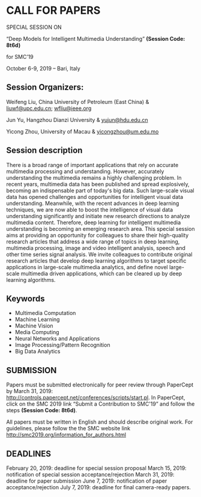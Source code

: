 

 
# CALL FOR PAPERS 
SPECIAL SESSION ON

“Deep Models for Intelligent Multimedia Understanding” **(Session Code: 8t6d)**

for SMC’19

October 6-9, 2019 – Bari, Italy

## Session Organizers:
Weifeng Liu, China University of Petroleum (East China) & liuwf@upc.edu.cn; wfliu@ieee.org

Jun Yu, Hangzhou Dianzi University & yujun@hdu.edu.cn

Yicong Zhou, University of Macau & yicongzhou@um.edu.mo


## Session description 
There is a broad range of important applications that rely on accurate multimedia processing and understanding. However, accurately understanding the multimedia remains a highly challenging problem. In recent years, multimedia data has been published and spread explosively, becoming an indispensable part of today's big data. Such large-scale visual data has opened challenges and opportunities for intelligent visual data understanding. Meanwhile, with the recent advances in deep learning techniques, we are now able to boost the intelligence of visual data understanding significantly and initiate new research directions to analyze multimedia content. Therefore, deep learning for intelligent multimedia understanding is becoming an emerging research area. 
This special session aims at providing an opportunity for colleagues to share their high-quality research articles that address a wide range of topics in deep learning, multimedia processing, image and video intelligent analysis, speech and other time series signal analysis. We invite colleagues to contribute original research articles that develop deep learning algorithms to target specific applications in large-scale multimedia analytics, and define novel large-scale multimedia driven applications, which can be cleared up by deep learning algorithms.

## Keywords 
* Multimedia Computation
* Machine Learning
* Machine Vision
* Media Computing
* Neural Networks and Applications
* Image Processing/Pattern Recognition
* Big Data Analytics

## SUBMISSION
Papers must be submitted electronically for peer review through PaperCept by March 31, 2019: http://controls.papercept.net/conferences/scripts/start.pl. In PaperCept, click on the SMC 2019 link “Submit a Contribution to SMC'19” and follow the steps **(Session Code: 8t6d)**. 

All papers must be written in English and should describe original work. For guidelines, please follow the the SMC website link http://smc2019.org/information_for_authors.html

## DEADLINES
February 20, 2019: deadline for special session proposal
March 15, 2019: notification of special session acceptance/rejection 
March 31, 2019: deadline for paper submission
June 7, 2019: notification of paper acceptance/rejection
July 7, 2019: deadline for final camera-ready papers.
